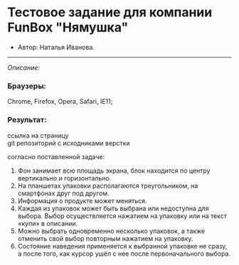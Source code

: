 # Тестовое задание для компании FunBox "Нямушка" 

* Автор: Наталья Иванова.

---

_Описание:_<br>
### Браузеры: 
Chrome, Firefox, Opera, Safari, IE11;  

### Результат: 
ссылка на страницу <br>
git репозиторий с исходниками верстки 
 
cогласно поставленной задаче:
1. Фон занимает всю площадь экрана, блок находится по центру вертикально и горизонтально.
2. На планшетах упаковки располагаются треугольником, на смартфонах друг
под другом.
3. Информация о продукте может меняться.
4. Каждая из упаковок может быть выбрана или недоступна для выбора. Выбор
осуществляется нажатием на упаковку или на текст «купи» в описании.
5. Можно выбрать одновременно несколько упаковок, а также отменить свой
выбор повторным нажатием на упаковку.
6. Состояние наведения применяется к выбранной упаковке не сразу, а после
того, как курсор ушёл с нее после первоначального выбора. 

